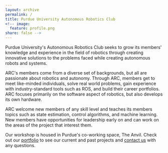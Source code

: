```yaml
---
layout: archive
permalink: /
title: Purdue University Autonomous Robotics Club
<!-- image:
  feature: profile.png
share: false -->
---
```


Purdue University's Autonomous Robotics Club seeks to grow its members' knowledge and experience in the field of robotics through creating innovative solutions to the problems faced while creating autonomous robots and systems.

ARC's members come from a diverse set of backgrounds, but all are passionate about robotics and autonomy. Through ARC, members get to meet like-minded individuals, solve real world problems, gain experience with industry-standard tools such as ROS, and build their career portfolios. ARC focuses primarily on the software aspect of robotics, but also develops its own hardware.

ARC welcome new members of any skill level and teaches its members topics such as state estimation, control algorithms, and machine learning. New members have opportunities for leadership early on and can work on the areas of the project that interest them.

Our workshop is housed in Purdue's co-working space, The Anvil. Check out our [portfolio]({{site.url}}/portfolio/) to see our current and past projects and [contact us]({{site.url}}/contact/) with any questions.
